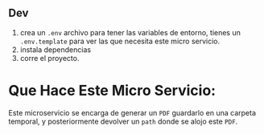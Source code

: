 ## Dev
1. crea un `.env` archivo para tener las variables de entorno, tienes un `.env.template` para ver las que necesita este micro servicio.
2. instala dependencias
3. corre el proyecto.


# Que Hace Este Micro Servicio:
Este microservicio se encarga de generar un `PDF` guardarlo en una carpeta temporal, y posteriormente devolver un `path` donde se alojo este `PDF`.